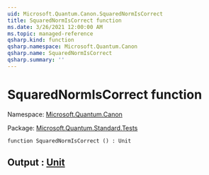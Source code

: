 ```yaml
---
uid: Microsoft.Quantum.Canon.SquaredNormIsCorrect
title: SquaredNormIsCorrect function
ms.date: 3/26/2021 12:00:00 AM
ms.topic: managed-reference
qsharp.kind: function
qsharp.namespace: Microsoft.Quantum.Canon
qsharp.name: SquaredNormIsCorrect
qsharp.summary: ''
---
```


# SquaredNormIsCorrect function

Namespace: [Microsoft.Quantum.Canon](xref:Microsoft.Quantum.Canon)

Package: [Microsoft.Quantum.Standard.Tests](https://nuget.org/packages/Microsoft.Quantum.Standard.Tests)




```qsharp
function SquaredNormIsCorrect () : Unit
```


## Output : [Unit](xref:microsoft.quantum.lang-ref.unit)

